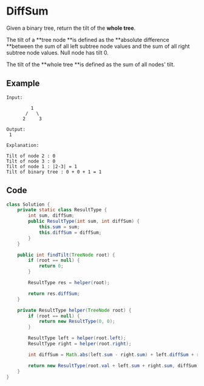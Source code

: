 # DiffSum

Given a binary tree, return the tilt of the **whole tree**.

The tilt of a **tree node **is defined as the **absolute difference **between the sum of all left subtree node values and the sum of all right subtree node values. Null node has tilt 0.

The tilt of the **whole tree **is defined as the sum of all nodes' tilt.

## **Example**

```
Input:

         1
       /   \
      2     3

Output:
 1

Explanation:

Tilt of node 2 : 0
Tilt of node 3 : 0
Tilt of node 1 : |2-3| = 1
Tilt of binary tree : 0 + 0 + 1 = 1
```

## Code

```java
class Solution {
    private static class ResultType {
        int sum, diffSum;
        public ResultType(int sum, int diffSum) {
            this.sum = sum;
            this.diffSum = diffSum;
        }
    }

    public int findTilt(TreeNode root) {
        if (root == null) {
            return 0;
        }

        ResultType res = helper(root);

        return res.diffSum;
    }

    private ResultType helper(TreeNode root) {
        if (root == null) {
            return new ResultType(0, 0);
        }

        ResultType left = helper(root.left);
        ResultType right = helper(root.right);

        int diffSum = Math.abs(left.sum - right.sum) + left.diffSum + right.diffSum; 

        return new ResultType(root.val + left.sum + right.sum, diffSum);
    }
}
```
